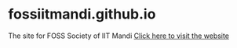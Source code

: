 # fossiitmandi.github.io
The site for FOSS Society of IIT Mandi
[Click here to visit the website](https://fossiitmandi.github.io/)
